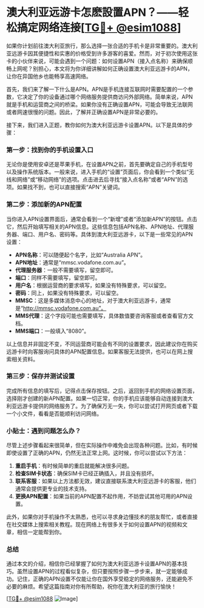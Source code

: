 # 澳大利亚远游卡怎麽設置APN？——轻松搞定网络连接[[TG💪+ @esim1088](https://t.me/s/esim1088)]

如果你计划前往澳大利亚旅行，那么选择一张合适的手机卡是非常重要的。澳大利亚远游卡因其便捷性和实惠的价格受到许多游客的喜爱。然而，对于初次使用这张卡的小伙伴来说，可能会遇到一个问题：如何设置APN（接入点名称）来确保顺畅上网呢？别担心，本文将为你详细讲解如何正确设置澳大利亚远游卡的APN，让你在异国他乡也能畅享高速网络。

首先，我们来了解一下什么是APN。APN是手机连接互联网时需要配置的一个参数，它决定了你的设备通过哪个网络服务提供商访问外部网络。简单来说，APN就是手机和运营商之间的桥梁。如果你没有正确设置APN，可能会导致无法联网或者网速很慢的问题。因此，了解并正确设置APN是非常必要的。

接下来，我们进入正题，教你如何为澳大利亚远游卡设置APN。以下是具体的步骤：

### 第一步：找到你的手机设置入口

无论你是使用安卓还是苹果手机，在设置APN之前，首先要确定自己的手机型号以及操作系统版本。一般来说，进入手机的“设置”页面后，你会看到一个类似“无线和网络”或“移动网络”的选项。点击进去后寻找“接入点名称”或者“APN”的选项。如果找不到，也可以直接搜索“APN”关键词。

### 第二步：添加新的APN配置

当你进入APN设置界面后，通常会看到一个“新增”或者“添加新APN”的按钮。点击它，然后开始填写相关的APN信息。这些信息包括APN名称、APN地址、代理服务器、端口、用户名、密码等。具体到澳大利亚远游卡，以下是一些常见的APN设置：

- **APN名称**：可以随便起个名字，比如“Australia APN”。
- **APN地址**：通常是“mmsc.vodafone.com.au”。
- **代理服务器**：一般不需要填写，留空即可。
- **端口**：同样不需要填写，留空即可。
- **用户名**：根据运营商的要求填写，如果没有特殊要求，可以留空。
- **密码**：同上，如果没有特殊要求，可以留空。
- **MMSC**：这是多媒体消息中心的地址，对于澳大利亚远游卡，通常是“http://mmsc.vodafone.com.au”。
- **MMS代理**：这个字段可能也需要填写，具体数值要咨询客服或者查看官方文档。
- **MMS端口**：一般填入“8080”。

以上信息并非固定不变，不同运营商可能会有不同的设置要求，因此建议你在购买远游卡时向客服询问具体的APN配置信息。如果客服无法提供，也可以在网上搜索相关资料。

### 第三步：保存并测试设置

完成所有信息的填写后，记得点击保存按钮。之后，返回到手机的网络设置页面，选择刚才创建的新APN配置。如果一切正常，你的手机应该能够自动连接到澳大利亚远游卡提供的网络服务了。为了确保万无一失，你可以尝试打开网页或者下载一个小文件，看看是否能顺利访问网络。

### 小贴士：遇到问题怎么办？

尽管上述步骤看起来很简单，但在实际操作中难免会出现各种问题。比如，有时候即使设置了正确的APN，仍然无法正常上网。这时候，你可以尝试以下方法：

1. **重启手机**：有时候简单的重启就能解决很多问题。
2. **检查SIM卡状态**：确保SIM卡已经正确插入，并且没有损坏。
3. **联系客服**：如果以上方法都无效，建议直接联系澳大利亚远游卡的客服，他们通常会提供更专业的技术支持。
4. **更换APN配置**：如果当前的APN配置不起作用，不妨尝试其他可用的APN设置。

此外，如果你对手机操作不太熟悉，也可以寻求身边懂技术的朋友帮忙，或者直接在社交媒体上搜索相关教程。现在网络上有很多关于如何设置APN的视频和文章，相信一定能帮到你。

### 总结

通过本文的介绍，相信你已经掌握了如何为澳大利亚远游卡设置APN的基本技巧。虽然设置APN的过程看似复杂，但只要按照步骤一步步来，就一定能够成功。记住，正确的APN设置不仅能让你在国外享受稳定的网络服务，还能避免不必要的麻烦。希望这篇指南对你有所帮助，祝你在澳大利亚的旅行愉快！

[[TG💪+ @esim1088](https://t.me/s/esim1088) ![Image](https://i.postimg.cc/4NQfJmqS/Snipaste-2025-05-13-00-14-12.png)]